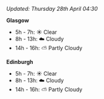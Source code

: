 *Updated: Thursday 28th April 04:30*

**Glasgow**

* 5h - 7h: :sunny: Clear
* 8h - 13h: :cloud: Cloudy
* 14h - 16h: :partly_sunny: Partly Cloudy

**Edinburgh**

* 5h - 7h: :sunny: Clear
* 8h - 13h: :cloud: Cloudy
* 14h - 16h: :partly_sunny: Partly Cloudy
